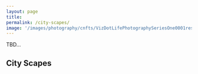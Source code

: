 ```yaml
---
layout: page
title:  
permalink: /city-scapes/
image: '/images/photography/cnfts/VizDotLifePhotographySeriesOne0001resized_25.jpg'
---
```

TBD...

## City Scapes

